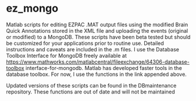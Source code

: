 # ez_mongo
Matlab scripts for editing EZPAC .MAT output files using the modified Brain Quick Annotations stored in the XML file and uploading the events (original or modified)
to a MongoDB. These scripts have been beta tested but should be customized for your applications prior to routine use. Detailed instructions and caveats are
included in the .m files. I use the Database Toolbox Interface for MongoDB freely available at https://www.mathworks.com/matlabcentral/fileexchange/64306-database-toolbox interface-for-mongodb. Matlab has developed faster tools in the database toolbox. For now, I use the functions in the link appended above.

Updated versions of these scripts can be found in the DBmaintenance repository. These functions are out of date and will not be maintained
